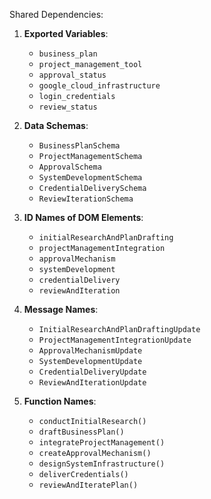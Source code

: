 Shared Dependencies:

1. **Exported Variables**: 
   - `business_plan`
   - `project_management_tool`
   - `approval_status`
   - `google_cloud_infrastructure`
   - `login_credentials`
   - `review_status`

2. **Data Schemas**: 
   - `BusinessPlanSchema`
   - `ProjectManagementSchema`
   - `ApprovalSchema`
   - `SystemDevelopmentSchema`
   - `CredentialDeliverySchema`
   - `ReviewIterationSchema`

3. **ID Names of DOM Elements**: 
   - `initialResearchAndPlanDrafting`
   - `projectManagementIntegration`
   - `approvalMechanism`
   - `systemDevelopment`
   - `credentialDelivery`
   - `reviewAndIteration`

4. **Message Names**: 
   - `InitialResearchAndPlanDraftingUpdate`
   - `ProjectManagementIntegrationUpdate`
   - `ApprovalMechanismUpdate`
   - `SystemDevelopmentUpdate`
   - `CredentialDeliveryUpdate`
   - `ReviewAndIterationUpdate`

5. **Function Names**: 
   - `conductInitialResearch()`
   - `draftBusinessPlan()`
   - `integrateProjectManagement()`
   - `createApprovalMechanism()`
   - `designSystemInfrastructure()`
   - `deliverCredentials()`
   - `reviewAndIteratePlan()`